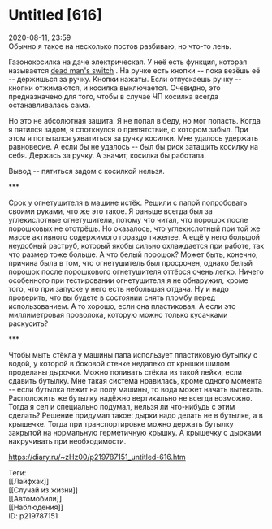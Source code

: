 Untitled [616]
===============

   
 2020-08-11, 23:59   
  Обычно я такое на несколько постов разбиваю, но что-то лень.   
   
 Газонокосилка на даче электрическая. У неё есть функция, которая называется  [dead man's switch](https://ru.wikipedia.org/wiki/%D0%9F%D0%B5%D1%80%D0%B5%D0%BA%D0%BB%D1%8E%D1%87%D0%B0%D1%82%D0%B5%D0%BB%D1%8C_%D0%BC%D0%B5%D1%80%D1%82%D0%B2%D0%B5%D1%86%D0%B0)  . На ручке есть кнопки -- пока везёшь её -- держишься за ручку. Кнопки нажаты. Если отпускаешь ручку -- кнопки отжимаются, и косилка выключается. Очевидно, это предназначено для того, чтобы в случае ЧП косилка всегда останавливалась сама.   
   
 Но это не абсолютная защита. Я не попал в беду, но мог попасть. Когда я пятился задом, я споткнулся о препятствие, о котором забыл. При этом я попытался ухватиться за ручку косилки. Мне удалось удержать равновесие. А если бы не удалось -- был бы риск затащить косилку на себя. Держась за ручку. А значит, косилка бы работала.   
   
 Вывод -- пятиться задом с косилкой нельзя.   
   
 \*\*\*   
   
 Срок у огнетушителя в машине истёк. Решили с папой попробовать своими руками, что же это такое. Я раньше всегда был за углекислотные огнетушители, потому что читал, что порошок после порошковых не ототрёшь. Но оказалось, что углекислотный при той же массе активного содержимого гораздо тяжелее. А ещё у него большой неудобный раструб, который якобы сильно охлаждается при работе, так что размер тоже больше. А что белый порошок? Может быть, конечно, причина была в том, что огнетушитель был просрочен, однако белый порошок после порошкового огнетушителя оттёрся очень легко. Ничего особенного при тестировании огнетушителя я не обнаружил, кроме того, что при запуске у него есть небольшая отдача. Ну и надо проверить, что вы будете в состоянии снять пломбу перед использованием. А то хорошо, если она пластиковая. А если это миллиметровая проволока, которую можно только кусачками раскусить?   
   
 \*\*\*   
   
 Чтобы мыть стёкла у машины папа использует пластиковую бутылку с водой, у которой в боковой стенке недалеко от крышки шилом проделаны дырочки. Можно поливать стёкла из такой лейки, если сдавить бутылку. Мне такая система нравилась, кроме одного момента -- если бутылка лежит на полу машины, то вода может начать вытекать. Расположить же бутылку надёжно вертикально не всегда возможно. Тогда я сел и специально подумал, нельзя ли что-нибудь с этим сделать? Решение придумал такое: дырки надо делать не в бутылке, а в крышечке. Тогда при транспортировке можно держать бутылку закрытой на нормальную герметичную крышку. А крышечку с дырками накручивать при необходимости.   
    
 <https://diary.ru/~zHz00/p219787151_untitled-616.htm>   
   
 Теги:   
 [[Лайфхак]]   
 [[Случай из жизни]]   
 [[Автомобили]]   
 [[Наблюдения]]   
 ID: p219787151